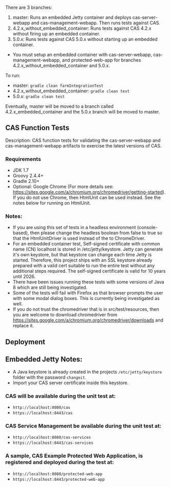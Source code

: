 There are 3 branches:

1. master: Runs an embedded Jetty container and deploys cas-server-webapp and cas-management-webapp.  Then runs tests against CAS.
2. 4.2.x_without_embedded_container: Runs tests against CAS 4.2.x without firing up an embedded container.
3. 5.0.x: Runs tests against CAS 5.0.x without starting up an embedded container.  

* You must setup an embedded container with cas-server-webapp, cas-management-webapp, and protected-web-app for branches 4.2.x_without_embedded_container and 5.0.x.

To run: 

* master: `gradle clean farmIntegrationTest`
* 4.2.x_without_embedded_container: `gradle clean test`
* 5.0.x: `gradle clean test`

Eventually, master will be moved to a branch called 4.2.x_embedded_container and the 5.0.x branch will be moved to master.

## CAS Function Tests

Description: CAS function tests for validating the cas-server-webapp and cas-management-webapp artifacts to exercise the latest versions of CAS.  

### Requirements
* JDK 1.7
* Groovy 2.4.4+
* Gradle 2.10+
* Optional: Google Chrome (For more details see: https://sites.google.com/a/chromium.org/chromedriver/getting-started).  If you do not use Chrome, then HtmlUnit can be used instead.  See the notes below for running on HtmlUnit.

### Notes:
* If you are using this set of tests in a headless environment (console-based), then please change the headless boolean from false to true so that the HtmlUnitDriver is used instead of the to ChromeDriver. 
* For an embedded container test, Self-signed certificate with common name (CN) localhost is stored in /etc/jetty/keystore.  Jetty can generate it's own keystore, but that keystore can change each time Jetty is started.   Therefore, this project ships with an SSL keystore already prepared with a valid cert suitable to run the entire test without any additional steps required.  The self-signed certificate is valid for 10 years until 2026. 
* There have been issues running these tests with some versions of Java 8 which are still being investigated.  
* Some of the tests will fail with Firefox as that browser prompts the user with some modal dialog boxes.  This is currently being investigated as well.
* If you do not trust the chromedriver that is in src/test/resources, then you are welcome to download chromedriver from https://sites.google.com/a/chromium.org/chromedriver/downloads and replace it.

## Deployment

## Embedded Jetty Notes:

* A Java keystore is already created in the projects `/etc/jetty/keystore` folder with the password `changeit`. 
* Import your CAS server certificate inside this keystore.

### CAS will be available during the unit test at:

* `http://localhost:8080/cas`
* `https://localhost:8443/cas`

### CAS Service Management be available during the unit test at:

* `http://localhost:8080/cas-services`
* `https://localhost:8443/cas-services`

### A sample, CAS Example Protected Web Application, is registered and deployed during the test at:

* `http://localhost:8080/protected-web-app`
* `https://localhost:8443/protected-web-app`

